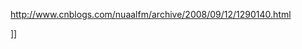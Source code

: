 <p><a href="http://www.cnblogs.com/nuaalfm/archive/2008/09/12/1290140.html">http://www.cnblogs.com/nuaalfm/archive/2008/09/12/1290140.html</a></p>]]